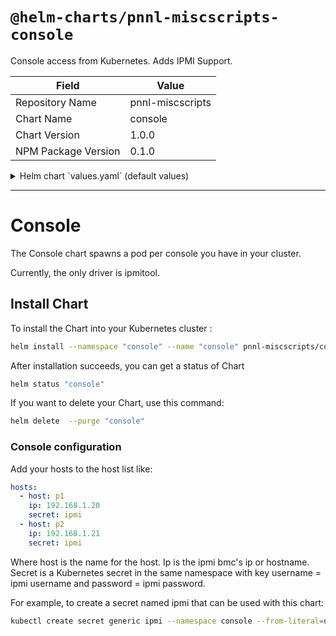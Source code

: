 # `@helm-charts/pnnl-miscscripts-console`

Console access from Kubernetes. Adds IPMI Support.

| Field               | Value            |
| ------------------- | ---------------- |
| Repository Name     | pnnl-miscscripts |
| Chart Name          | console          |
| Chart Version       | 1.0.0            |
| NPM Package Version | 0.1.0            |

<details>

<summary>Helm chart `values.yaml` (default values)</summary>

```yaml
# Default values for console.
# This is a YAML-formatted file.
# Declare variables to be passed into your templates.

ipmitool:
  server:
  prefix:
  repo:
  tag:
  pullPolicy: IfNotPresent

resources:
  {}
  # We usually recommend not to specify default resources and to leave this as a conscious
  # choice for the user. This also increases chances charts run on environments with little
  # resources, such as Minikube. If you do want to specify resources, uncomment the following
  # lines, adjust them as necessary, and remove the curly braces after 'resources:'.
  # limits:
  #  cpu: 100m
  #  memory: 128Mi
  # requests:
  #  cpu: 100m
  #  memory: 128Mi

nodeSelector: {}

tolerations: []
#- key: node-role.kubernetes.io/master
#  operator: Exists
#  effect: NoSchedule

affinity: {}

hosts: []
#- host:
#  ip:
#  secret:
```

</details>

---

# Console

The Console chart spawns a pod per console you have in your cluster.

Currently, the only driver is ipmitool.

## Install Chart

To install the Chart into your Kubernetes cluster :

```bash
helm install --namespace "console" --name "console" pnnl-miscscripts/console
```

After installation succeeds, you can get a status of Chart

```bash
helm status "console"
```

If you want to delete your Chart, use this command:

```bash
helm delete  --purge "console"
```

### Console configuration

Add your hosts to the host list like:

```yaml
hosts:
  - host: p1
    ip: 192.168.1.20
    secret: ipmi
  - host: p2
    ip: 192.168.1.21
    secret: ipmi
```

Where host is the name for the host. Ip is the ipmi bmc's ip or hostname. Secret is a Kubernetes secret in the same namespace with key username = ipmi username and password = ipmi password.

For example, to create a secret named ipmi that can be used with this chart:

```bash
kubectl create secret generic ipmi --namespace console --from-literal=username=ADMIN --from-literal=password=ADMIN
```
